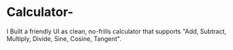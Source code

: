 # Calculator-
I Built a friendly UI as clean, no-frills calculator that supports "Add, Subtract, Multiply, Divide, Sine, Cosine, Tangent".

